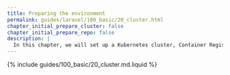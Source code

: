 ```yaml
---
title: Preparing the environment
permalink: guides/laravel/100_basic/20_cluster.html
chapter_initial_prepare_cluster: false
chapter_initial_prepare_repo: false
description: |
  In this chapter, we will set up a Kubernetes cluster, Container Registry, and local environment for deploying applications.
---
```


{% include guides/100_basic/20_cluster.md.liquid %}
